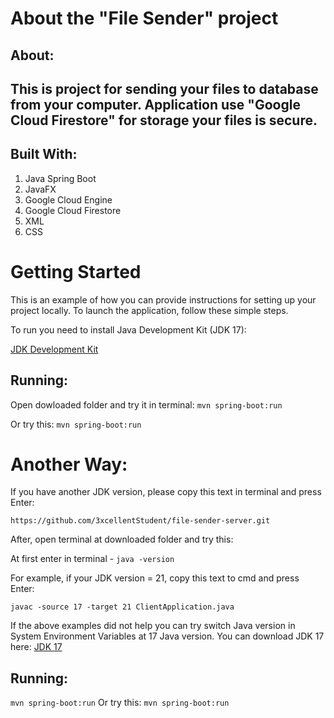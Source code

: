 # About the "File Sender" project

## About:

This is project for sending your files to database from your computer. Application use "Google Cloud Firestore" for storage your files is secure. 
---

## Built With:

1. Java Spring Boot
2. JavaFX
3. Google Cloud Engine
4. Google Cloud Firestore
4. XML
4. CSS

# Getting Started

This is an example of how you can provide instructions for setting up your project locally. To launch the application, follow these simple steps.

To run you need to install Java Development Kit (JDK 17): 

[JDK Development Kit](https://www.oracle.com/java/technologies/javase/jdk17-archive-downloads.html)

## Running: 

Open dowloaded folder and try it in terminal: ```mvn spring-boot:run```

Or try this: ```mvn spring-boot:run```

# Another Way:

If you have another JDK version, please copy this text in terminal and press Enter: 

```https://github.com/3xcellentStudent/file-sender-server.git```

After, open terminal at downloaded folder and try this:

At first enter in terminal - ```java -version```

For example, if your JDK version = 21, copy this text to cmd and press Enter:

```javac -source 17 -target 21 ClientApplication.java```

If the above examples did not help you can try switch Java version in System Environment Variables at 17 Java version.
You can download JDK 17 here: [JDK 17](https://www.oracle.com/java/technologies/javase/jdk17-archive-downloads.html)

## Running:
```mvn spring-boot:run``` Or try this: ```mvn spring-boot:run```